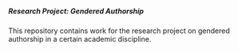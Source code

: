 ##### Research Project: Gendered Authorship 
 
This repository contains work for the research project on gendered authorship in a certain academic discipline.